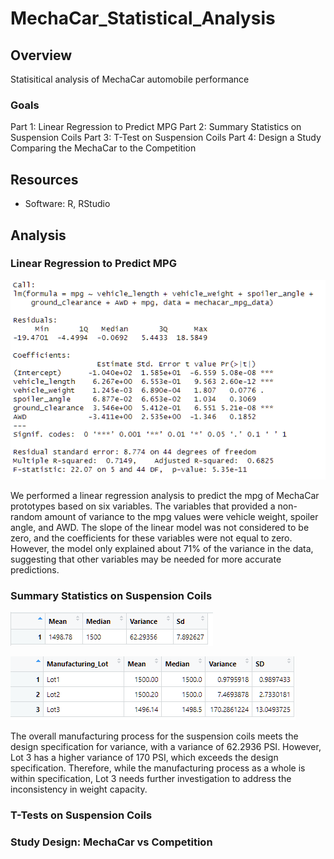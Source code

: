 # MechaCar_Statistical_Analysis

## Overview
Statisitical analysis of MechaCar automobile performance

### Goals
Part 1: Linear Regression to Predict MPG
Part 2: Summary Statistics on Suspension Coils
Part 3: T-Test on Suspension Coils
Part 4: Design a Study Comparing the MechaCar to the Competition

## Resources
- Software: R, RStudio

## Analysis
### Linear Regression to Predict MPG
![Lin_reg_pred_mpg.png](screenshots/linear_regression_pred_mpg.png)

We performed a linear regression analysis to predict the mpg of MechaCar prototypes based on six variables. The variables that provided a non-random amount of variance to the mpg values were vehicle weight, spoiler angle, and AWD. The slope of the linear model was not considered to be zero, and the coefficients for these variables were not equal to zero. However, the model only explained about 71% of the variance in the data, suggesting that other variables may be needed for more accurate predictions.

### Summary Statistics on Suspension Coils
![tot_sum](screenshots/tot_sum.png)

![lot_sum](screenshots/lot_sum.png)

The overall manufacturing process for the suspension coils meets the design specification for variance, with a variance of 62.2936 PSI. However, Lot 3 has a higher variance of 170 PSI, which exceeds the design specification. Therefore, while the manufacturing process as a whole is within specification, Lot 3 needs further investigation to address the inconsistency in weight capacity.

### T-Tests on Suspension Coils


### Study Design: MechaCar vs Competition



